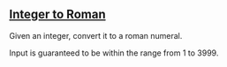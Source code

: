 ## [Integer to Roman](https://leetcode.com/problems/integer-to-roman/description/)

Given an integer, convert it to a roman numeral.

Input is guaranteed to be within the range from 1 to 3999.
